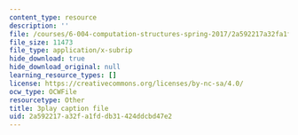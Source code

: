 ```yaml
---
content_type: resource
description: ''
file: /courses/6-004-computation-structures-spring-2017/2a592217a32fa1fddb31424ddcbd47e2_-RqKDpeILyU.srt
file_size: 11473
file_type: application/x-subrip
hide_download: true
hide_download_original: null
learning_resource_types: []
license: https://creativecommons.org/licenses/by-nc-sa/4.0/
ocw_type: OCWFile
resourcetype: Other
title: 3play caption file
uid: 2a592217-a32f-a1fd-db31-424ddcbd47e2
---
```

